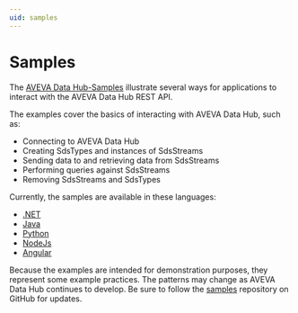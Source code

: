 ```yaml
---
uid: samples
---
```


Samples
=======

The [AVEVA Data Hub-Samples](https://github.com/osisoft/OSI-Samples-ADH) illustrate several ways for applications to interact with the AVEVA Data Hub REST API.

The examples cover the basics of interacting with AVEVA Data Hub, such as:

* Connecting to AVEVA Data Hub
* Creating SdsTypes and instances of SdsStreams 
* Sending data to and retrieving data from SdsStreams 
* Performing queries against SdsStreams 
* Removing SdsStreams and SdsTypes

Currently, the samples are available in these languages:

* [.NET](https://github.com/osisoft/sample-ocs-waveform_libraries-dotnet) 
* [Java](https://github.com/osisoft/sample-ocs-waveform-java)
* [Python](https://github.com/osisoft/sample-ocs-waveform-python)
* [NodeJs](https://github.com/osisoft/sample-ocs-waveform-nodejs)
* [Angular](https://github.com/osisoft/sample-ocs-waveform-angular)

Because the examples are intended for demonstration purposes, they represent some example practices. The patterns may change as AVEVA Data Hub continues to develop. Be sure to follow the [samples](https://github.com/osisoft/OSI-Samples) repository on GitHub for updates.
